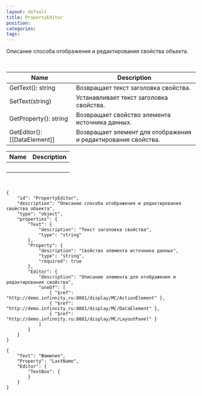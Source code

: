 ```yaml
---
layout: default
title: PropertyEditor
position: 
categories: 
tags: 
---
```


Описание способа отображения и редактирования свойства объекта.

 

|Name|Description|
|----|-----------|
|GetText(): string|Возвращает текст заголовка свойства.|
|SetText(string)|Устанавливает текст заголовка свойства.|
|GetProperty(): string|Возвращает свойство элемента источника данных.|
|GetEditor(): [[DataElement]]|Возвращает элемент для отображения и редактирования свойства.|

|Name|Description|
|----|-----------|
| | |

    

```
{
	"id": "PropertyEditor",
	"description": "Описание способа отображения и редактирования свойства объекта",
	"type": "object",
	"properties": {
		"Text": {
			"description": "Текст заголовка свойства",
			"type": "string"
		},
		"Property": {
			"description": "Свойство элемента источника данных",
			"type": "string",
			"required": true
		},
		"Editor": {
			"description": "Описание элемента для отображения и редактирования свойства",
			"oneOf": [
				{ "$ref": "http://demo.infinnity.ru:8081/display/MC/ActionElement" },
				{ "$ref": "http://demo.infinnity.ru:8081/display/MC/DataElement" },
				{ "$ref": "http://demo.infinnity.ru:8081/display/MC/LayoutPanel" }
			]
		}
	}
}
```

```
{
	"Text": "Фамилия",
	"Property": "LastName",
	"Editor": {
		"TextBox": {
		}
	}
}
```

 

 

